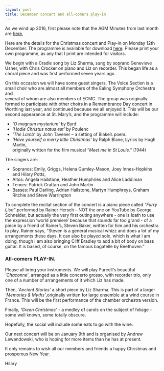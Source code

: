 ```yaml
---
layout: post
title: December concert and all-comers play-in
---
```

As we wind up 2016, first please note that the AGM Minutes from last month are 
[here](/assets/AGM-Minutes-2016.pdf), 

Here are the details for the Christmas concert and Play-in on Monday 12th December. 
The programme is available for download [here](/assets/programmes/Programme_16.12.pdf).
 Please print your own programme, as any that I print are intended for visitors.
    
    
We begin with a Cradle song by Liz Sharma, sung by soprano Genevieve Usher, 
with Chris Crocker on piano and Liz on recorder. This began life as a choral 
piece and was first performed seven years ago.
 
On this occasion we will have some guest singers. The Voice Section is a small 
choir who are almost all members of the Ealing Symphony Orchestra and  
several of whom are also members of ECMC. The group was originally formed 
to participate with other choirs in a Remembrance Day concert in Worthing 
last year, and continued because we all enjoyed it. This will be our second 
appearance at St. Mary’s, and the programme will include:

* _‘O magnum mysterium’_ by Byrd
* _‘Hodie Christus natus est’_ by Poulenc 
* _‘The Lamb’_ by John Tavener – a setting of Blake’s poem.
* _‘Have yourself a merry little Christmas’_ by Ralph Blane, Lyrics by Hugh Martin,         
  originally written for the film musical _“Meet me in St Louis.”_ (1944)

The singers are:

* Sopranos: Emily, Griggs, Helena Gumley-Mason, Joey Innes-Hopkins and Hilary Potts,
* Altos: Angela Hailstone, Heather Humphries and Alice Laddiman
* Tenors: Patrick Grattan and John Martin
* Basses: Paul Darling, Adrian Hailstone, Martyn Humphreys, Graham Ritchie and Steve Warrington
 
To complete the recital section of the concert is a piano piece called 
_“Furry Lisa”_ performed by Rainer Hersch – NOT the one on YouTube by George 
Schneider, but actually the very first outing anywhere - one is loath to use 
the expression ‘world premiere’ because that sounds far too grand - of a 
piece by a friend of Rainer’s, Steven Baker, written for him and his 
orchestra to play.  Rainer says, “Steven is a general musical whizz and 
does a lot of my arrangements these days.  It can also be played solo, 
which is what I am doing, though I am also bringing Cliff Bradley to 
add a bit of body on bass guitar.  It is based, of course, on the famous 
bagatelle by Beethoven.”  
 
### All-comers PLAY-IN.

Please all bring your instruments. We will play Purcell's beautiful _'Chaconne'_, 
arranged as a little concerto grosso, with recorder trio, only one of a number of 
arrangements of it which Liz has made.

Then, _'Ancient Stories'_ a short piece by Liz Sharma, This is part of a larger 
_'Memories & Myths'_,originally written for large ensemble at a wind course in 
France. This will be the first performance of the chamber orchestra version.

Finally, _'Green Christmas'_ - a medley of carols on the subject of foliage - 
some well known, some totally obscure.

Hopefully, the social will include some eats to go with the wine.
 
Our next concert will be on January 9th and is organised by Andrew Lewandowski, 
who is hoping for more items than he has at present.
 
It only remains to wish all our members and friends a happy Christmas and 
prosperous New Year.

​Hilary​